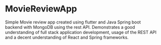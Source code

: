 # MovieReviewApp
Simple Movie review app created using flutter and Java Spring boot backend with MongoDB using the rest API. Demonstrates a good understanding of full stack application development, usage of the REST API and a decent understanding of React and Spring frameworks.
